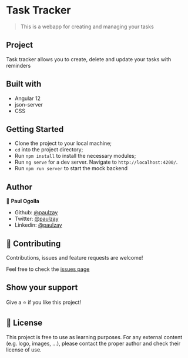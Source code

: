 # Task Tracker
> This is a webapp for creating and managing your tasks 

## Project
Task tracker allows you to create, delete and update your tasks with reminders

## Built with
- Angular 12
- json-server
- CSS

## Getting Started
- Clone the project to your local machine;
- `cd` into the project directory;
- Run `npm install` to install the necessary modules;
- Run `ng serve` for a dev server. Navigate to `http://localhost:4200/`. 
- Run `npm run server` to start the mock backend

## Author

👤 **Paul Ogolla**

- Github: [@paulzay](https://github.com/paulzay)
- Twitter: [@paulzay](https://twitter.com/_paulzay_)
- Linkedin: [@paulzay](https://linkedin.com/in/paulogolla)

## 🤝 Contributing

Contributions, issues and feature requests are welcome!

Feel free to check the [issues page](https://github.com/paulzay/tracker/issues)

## Show your support

Give a ⭐️ if you like this project!

## 📝 License

This project is free to use as learning purposes. For any external content (e.g. logo, images, ...), please contact the proper author and check their license of use.
